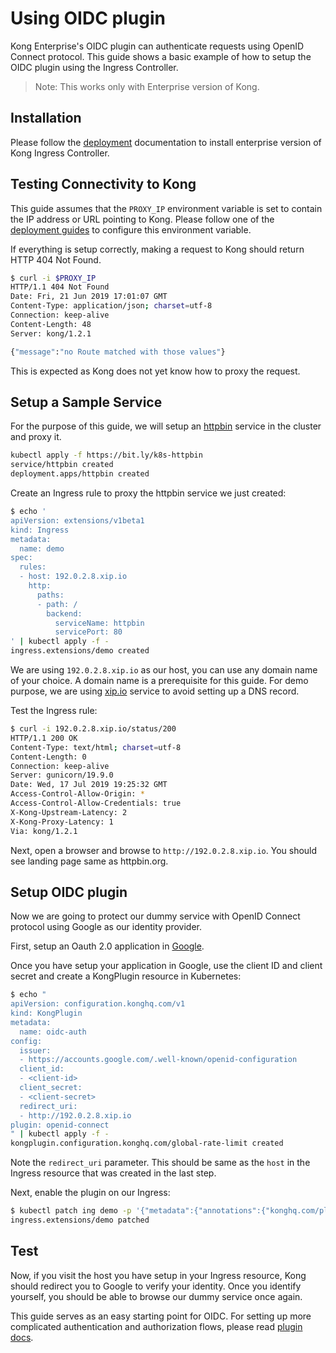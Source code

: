 # Using OIDC plugin

Kong Enterprise's OIDC plugin can authenticate requests using OpenID Connect protocol.
This guide shows a basic example of how to setup the OIDC plugin using
the Ingress Controller.

> Note: This works only with Enterprise version of Kong.

## Installation

Please follow the [deployment](../deployment/k4k8s-enterprise.md) documentation
to install enterprise version of Kong Ingress Controller.

## Testing Connectivity to Kong

This guide assumes that the `PROXY_IP` environment variable is
set to contain the IP address or URL pointing to Kong.
Please follow one of the
[deployment guides](../deployment) to configure this environment variable.

If everything is setup correctly, making a request to Kong should return
HTTP 404 Not Found.

```bash
$ curl -i $PROXY_IP
HTTP/1.1 404 Not Found
Date: Fri, 21 Jun 2019 17:01:07 GMT
Content-Type: application/json; charset=utf-8
Connection: keep-alive
Content-Length: 48
Server: kong/1.2.1

{"message":"no Route matched with those values"}
```

This is expected as Kong does not yet know how to proxy the request.

## Setup a Sample Service

For the purpose of this guide, we will setup an [httpbin](https://httpbin.org)
service in the cluster and proxy it.

```bash
kubectl apply -f https://bit.ly/k8s-httpbin
service/httpbin created
deployment.apps/httpbin created
```

Create an Ingress rule to proxy the httpbin service we just created:

```bash
$ echo '
apiVersion: extensions/v1beta1
kind: Ingress
metadata:
  name: demo
spec:
  rules:
  - host: 192.0.2.8.xip.io
    http:
      paths:
      - path: /
        backend:
          serviceName: httpbin
          servicePort: 80
' | kubectl apply -f -
ingress.extensions/demo created
```

We are using `192.0.2.8.xip.io` as our host, you can use any domain name
of your choice. A domain name is a prerequisite for this guide.
For demo purpose, we are using [xip.io](http://xip.io)
service to avoid setting up a DNS record.

Test the Ingress rule:

```bash
$ curl -i 192.0.2.8.xip.io/status/200
HTTP/1.1 200 OK
Content-Type: text/html; charset=utf-8
Content-Length: 0
Connection: keep-alive
Server: gunicorn/19.9.0
Date: Wed, 17 Jul 2019 19:25:32 GMT
Access-Control-Allow-Origin: *
Access-Control-Allow-Credentials: true
X-Kong-Upstream-Latency: 2
X-Kong-Proxy-Latency: 1
Via: kong/1.2.1
```

Next, open a browser and browse to `http://192.0.2.8.xip.io`.
You should see landing page same as httpbin.org.

## Setup OIDC plugin

Now we are going to protect our dummy service with OpenID Connect
protocol using Google as our identity provider.

First, setup an Oauth 2.0 application in
[Google](https://developers.google.com/identity/protocols/oauth2/openid-connect).

Once you have setup your application in Google, use the client ID and client
secret and create a KongPlugin resource in Kubernetes:

```bash
$ echo "
apiVersion: configuration.konghq.com/v1
kind: KongPlugin
metadata:
  name: oidc-auth
config:
  issuer:
  - https://accounts.google.com/.well-known/openid-configuration
  client_id:
  - <client-id>
  client_secret:
  - <client-secret>
  redirect_uri:
  - http://192.0.2.8.xip.io
plugin: openid-connect
" | kubectl apply -f -
kongplugin.configuration.konghq.com/global-rate-limit created
```

Note the `redirect_uri` parameter. This should be same as the `host` in the
Ingress resource that was created in the last step.

Next, enable the plugin on our Ingress:

```bash
$ kubectl patch ing demo -p '{"metadata":{"annotations":{"konghq.com/plugin":"oidc-auth"}}}'
ingress.extensions/demo patched
```
## Test

Now, if you visit the host you have setup in your Ingress resource,
Kong should redirect you to Google to verify your identity.
Once you identify yourself, you should be able to browse our dummy service
once again.

This guide serves as an easy starting point for OIDC.
For setting up more complicated authentication and authorization flows,
please read
[plugin docs](https://docs.konghq.com/enterprise/1.5.x/plugins/oidc-google/).
